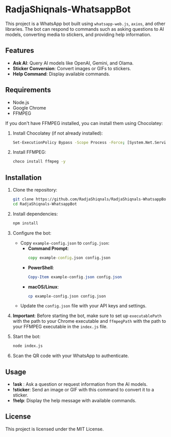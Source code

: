 # RadjaShiqnals-WhatsappBot

This project is a WhatsApp bot built using `whatsapp-web.js`, `axios`, and other libraries. The bot can respond to commands such as asking questions to AI models, converting media to stickers, and providing help information.

## Features

- **Ask AI**: Query AI models like OpenAI, Gemini, and Olama.
- **Sticker Conversion**: Convert images or GIFs to stickers.
- **Help Command**: Display available commands.

## Requirements

- Node.js
- Google Chrome
- FFMPEG

If you don't have FFMPEG installed, you can install them using Chocolatey:

1. Install Chocolatey (if not already installed):
   ```sh
   Set-ExecutionPolicy Bypass -Scope Process -Force; [System.Net.ServicePointManager]::SecurityProtocol = [System.Net.ServicePointManager]::SecurityProtocol -bor 3072; iex ((New-Object System.Net.WebClient).DownloadString('https://community.chocolatey.org/install.ps1'))
   ```

2. Install FFMPEG:
   ```sh
   choco install ffmpeg -y
   ```

## Installation

1. Clone the repository:
   ```sh
   git clone https://github.com/RadjaShiqnals/RadjaShiqnals-WhatsappBot.git
   cd RadjaShiqnals-WhatsappBot
   ```

2. Install dependencies:
   ```sh
   npm install
   ```

3. Configure the bot:
   - Copy `example-config.json` to `config.json`:
     - **Command Prompt**:
       ```cmd
       copy example-config.json config.json
       ```
     - **PowerShell**:
       ```powershell
       Copy-Item example-config.json config.json
       ```
     - **macOS/Linux**:
       ```sh
       cp example-config.json config.json
       ```
   - Update the `config.json` file with your API keys and settings.

4. **Important**: Before starting the bot, make sure to set up `executablePath` with the path to your Chrome executable and `ffmpegPath` with the path to your FFMPEG executable in the `index.js` file.

5. Start the bot:
   ```sh
   node index.js
   ```

6. Scan the QR code with your WhatsApp to authenticate.

## Usage

- **!ask <query>**: Ask a question or request information from the AI models.
- **!sticker**: Send an image or GIF with this command to convert it to a sticker.
- **!help**: Display the help message with available commands.

## License

This project is licensed under the MIT License.
